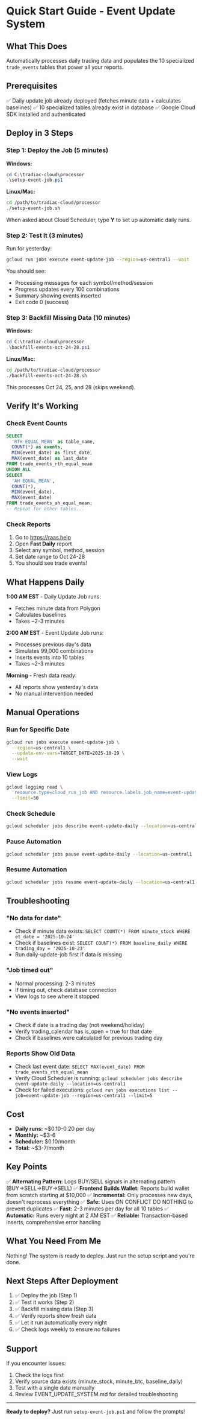 # Quick Start Guide - Event Update System

## What This Does

Automatically processes daily trading data and populates the 10 specialized `trade_events` tables that power all your reports.

## Prerequisites

✅ Daily update job already deployed (fetches minute data + calculates baselines)
✅ 10 specialized tables already exist in database
✅ Google Cloud SDK installed and authenticated

## Deploy in 3 Steps

### Step 1: Deploy the Job (5 minutes)

**Windows:**
```powershell
cd C:\tradiac-cloud\processor
.\setup-event-job.ps1
```

**Linux/Mac:**
```bash
cd /path/to/tradiac-cloud/processor
./setup-event-job.sh
```

When asked about Cloud Scheduler, type **Y** to set up automatic daily runs.

### Step 2: Test It (3 minutes)

Run for yesterday:
```bash
gcloud run jobs execute event-update-job --region=us-central1 --wait
```

You should see:
- Processing messages for each symbol/method/session
- Progress updates every 100 combinations
- Summary showing events inserted
- Exit code 0 (success)

### Step 3: Backfill Missing Data (10 minutes)

**Windows:**
```powershell
cd C:\tradiac-cloud\processor
.\backfill-events-oct-24-28.ps1
```

**Linux/Mac:**
```bash
cd /path/to/tradiac-cloud/processor
./backfill-events-oct-24-28.sh
```

This processes Oct 24, 25, and 28 (skips weekend).

## Verify It's Working

### Check Event Counts
```sql
SELECT 
  'RTH EQUAL_MEAN' as table_name,
  COUNT(*) as events,
  MIN(event_date) as first_date,
  MAX(event_date) as last_date
FROM trade_events_rth_equal_mean
UNION ALL
SELECT 
  'AH EQUAL_MEAN',
  COUNT(*),
  MIN(event_date),
  MAX(event_date)
FROM trade_events_ah_equal_mean;
-- Repeat for other tables...
```

### Check Reports
1. Go to https://raas.help
2. Open **Fast Daily** report
3. Select any symbol, method, session
4. Set date range to Oct 24-28
5. You should see trade events!

## What Happens Daily

**1:00 AM EST** - Daily Update Job runs:
- Fetches minute data from Polygon
- Calculates baselines
- Takes ~2-3 minutes

**2:00 AM EST** - Event Update Job runs:
- Processes previous day's data
- Simulates 99,000 combinations
- Inserts events into 10 tables
- Takes ~2-3 minutes

**Morning** - Fresh data ready:
- All reports show yesterday's data
- No manual intervention needed

## Manual Operations

### Run for Specific Date
```bash
gcloud run jobs execute event-update-job \
  --region=us-central1 \
  --update-env-vars=TARGET_DATE=2025-10-29 \
  --wait
```

### View Logs
```bash
gcloud logging read \
  'resource.type=cloud_run_job AND resource.labels.job_name=event-update-job' \
  --limit=50
```

### Check Schedule
```bash
gcloud scheduler jobs describe event-update-daily --location=us-central1
```

### Pause Automation
```bash
gcloud scheduler jobs pause event-update-daily --location=us-central1
```

### Resume Automation
```bash
gcloud scheduler jobs resume event-update-daily --location=us-central1
```

## Troubleshooting

### "No data for date"
- Check if minute data exists: `SELECT COUNT(*) FROM minute_stock WHERE et_date = '2025-10-24'`
- Check if baselines exist: `SELECT COUNT(*) FROM baseline_daily WHERE trading_day = '2025-10-23'`
- Run daily-update-job first if data is missing

### "Job timed out"
- Normal processing: 2-3 minutes
- If timing out, check database connection
- View logs to see where it stopped

### "No events inserted"
- Check if date is a trading day (not weekend/holiday)
- Verify trading_calendar has is_open = true for that date
- Check if baselines were calculated for previous trading day

### Reports Show Old Data
- Check last event date: `SELECT MAX(event_date) FROM trade_events_rth_equal_mean`
- Verify Cloud Scheduler is running: `gcloud scheduler jobs describe event-update-daily --location=us-central1`
- Check for failed executions: `gcloud run jobs executions list --job=event-update-job --region=us-central1 --limit=5`

## Cost

- **Daily runs:** ~$0.10-0.20 per day
- **Monthly:** ~$3-6
- **Scheduler:** $0.10/month
- **Total:** ~$3-7/month

## Key Points

✅ **Alternating Pattern:** Logs BUY/SELL signals in alternating pattern (BUY→SELL→BUY→SELL)
✅ **Frontend Builds Wallet:** Reports build wallet from scratch starting at $10,000
✅ **Incremental:** Only processes new days, doesn't reprocess everything
✅ **Safe:** Uses ON CONFLICT DO NOTHING to prevent duplicates
✅ **Fast:** 2-3 minutes per day for all 10 tables
✅ **Automatic:** Runs every night at 2 AM EST
✅ **Reliable:** Transaction-based inserts, comprehensive error handling

## What You Need From Me

Nothing! The system is ready to deploy. Just run the setup script and you're done.

## Next Steps After Deployment

1. ✅ Deploy the job (Step 1)
2. ✅ Test it works (Step 2)
3. ✅ Backfill missing data (Step 3)
4. ✅ Verify reports show fresh data
5. ✅ Let it run automatically every night
6. ✅ Check logs weekly to ensure no failures

## Support

If you encounter issues:
1. Check the logs first
2. Verify source data exists (minute_stock, minute_btc, baseline_daily)
3. Test with a single date manually
4. Review EVENT_UPDATE_SYSTEM.md for detailed troubleshooting

---

**Ready to deploy?** Just run `setup-event-job.ps1` and follow the prompts!